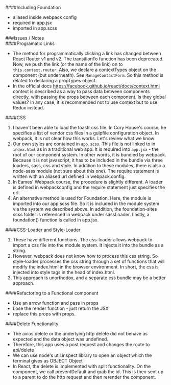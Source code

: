 ####Including Foundation
- aliased inside webpack config 
- required in app.jsx
- imported in app.scss

###Issues / Notes  
####Programatic Links
- The method for programmatically clicking a link has changed between React Router v1 and v2. The transitionTo function has been deprecated. Now, we push the link (or the name of the link) on to `this.context.router`. Also, we declare a contextTypes object on the component (but underneath). See `ManageContactForm`. So this method is related to declaring a propTypes object. 
- In the official docs https://facebook.github.io/react/docs/context.html context is described as a way to pass data between components directly, with passing the props between each component. Is they global values? In any case, it is recommended not to use context but to use Redux instead. 

####CSS 
1. I haven't been able to load the toastr css file. In Cory House's course, he specifies a list of vendor css files in a gulpfile configuration object. In webpack, it is not clear how this works. Let's review what we know: 
2. Our own styles are contained in `app.scss`. This file is not linked to in `index.html` as in a traditional web app. It is required into `app.jsx` - the root of our component system. In other words, it is bundled by webpack. Because it is not javascript, it has to be included in the bundle via three loaders, sass, css and style. In addition to these modules, there is also a node-sass module (not sure about this one). The require statement is written with an aliased url defined in webpack.config. 
3. In Eames' Webpack course, the procedure is slightly different. A loader is defined in webpackconfig and the require statement just specifies the url. 
4. An alternative method is used for Foundation. Here, the module is imported into our app.scss file. So it is included in the module system via the system we described above. In addition, the foundation-sites scss folder is referenced in webpack under sassLoader. Lastly, a foundation() function is called in app.jsx. 

####CSS-Loader and Style-Loader
1. These have different functions. The css-loader allows webpack to import a css file into the module system. It injects it into the bundle as a string. 
2. However, webpack does not know how to process this css string. So style-loader processes the css string through a set of functions that will modify the index.html in the browser environment. In short, the css is injected into style tags in the head of index.html. 
3. This approach is unorthodox, and a separate css bundle may be a better approach.  

####Refactoring to a Functional component
- Use an arrow function and pass in props
- Lose the render function - just return the JSX 
- replace this.props with props.  

####Delete Functionality 
- The axios.delete or the underlying http delete did not behave as expected and the data object was undefined. 
- Therefore, this app uses a post request and changes the route to api/delete  
- We can use node's util.inspect library to open an object which the terminal gives as OBJECT Object  
- In React, the delete is implemented with split functionality. On the component, we call preventDefault and grab the id. This is then sent up to a parent to do the http request and then rerender the component. 